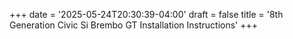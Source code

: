 +++
date = '2025-05-24T20:30:39-04:00'
draft = false
title = '8th Generation Civic Si Brembo GT Installation Instructions'
+++



